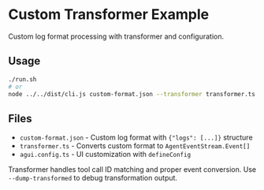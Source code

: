 # Custom Transformer Example

Custom log format processing with transformer and configuration.

## Usage

```bash
./run.sh
# or
node ../../dist/cli.js custom-format.json --transformer transformer.ts --config agui.config.ts --dump-transformed
```

## Files

- `custom-format.json` - Custom log format with `{"logs": [...]}` structure
- `transformer.ts` - Converts custom format to `AgentEventStream.Event[]`
- `agui.config.ts` - UI customization with `defineConfig`

Transformer handles tool call ID matching and proper event conversion. Use `--dump-transformed` to debug transformation output.
